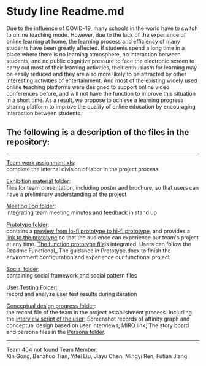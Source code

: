 # Study line Readme.md  
Due to the influence of COVID-19, many schools in the world have to switch to online teaching mode. However, due to the lack of the experience of online learning at home, the learning process and efficiency of many students have been greatly affected. If students spend a long time in a place where there is no learning atmosphere, no interaction between students, and no public cognitive pressure to face the electronic screen to carry out most of their learning activities, their enthusiasm for learning may be easily reduced and they are also more likely to be attracted by other interesting activities of entertainment. And most of the existing widely used online teaching platforms were designed to support online video conferences before, and will not have the function to improve this situation in a short time. As a result, we propose to achieve a learning progress sharing platform to improve the quality of online education by encouraging interaction between students.  

## The following is a description of the files in the repository:    

---

[Team work assignment.xls](https://github.com/DECO3500-start-swinging/project/blob/main/team%20work%20assignment.xls):  
complete the internal division of labor in the project process  

[Exhibition material folder](https://github.com/DECO3500-start-swinging/project/tree/main/Exhibition%20materials):  
files for team presentation, including poster and brochure, so that users can have a preliminary understanding of the project 

[Meeting Log folder](https://github.com/DECO3500-start-swinging/project/tree/main/Meeting%20Log):  
integrating team meeting minutes and feedback in stand up 

[Prototype folder](https://github.com/DECO3500-start-swinging/project/tree/main/Prototype):  
contains a [preview from lo-fi prototype to hi-fi prototype](https://github.com/DECO3500-start-swinging/project/tree/main/Prototype/Prototype%20Preview), and provides a [link to the prototype](https://github.com/DECO3500-start-swinging/project/blob/main/Prototype/Prototype%20Link) so that the audience can experience our team's project at any time. [The function prototype file](https://github.com/DECO3500-start-swinging/project/tree/main/Prototype/Function%20Prototype)is integrated. Users can follow the Readme Functional_ The guidance in Prototype.docx to finish the environment configuration and experience our functional project

[Social folder](https://github.com/DECO3500-start-swinging/project/tree/main/Social):  
containing social framework and social pattern files    

[User Testing Folder](https://github.com/DECO3500-start-swinging/project/tree/main/User%20Testing):  
record and analyze user test results during iteration    

[Conceptual design progress folder](https://github.com/DECO3500-start-swinging/project/tree/main/conceptual%20design%20progress):  
the record file of the team in the project establishment process. Including the [interview script of the user](https://github.com/DECO3500-start-swinging/project/tree/main/conceptual%20design%20progress/Interview%20Script); Screenshot records of affinity graph and conceptual design based on user interviews; MIRO link; The story board and persona files in the [Persona folder](https://github.com/DECO3500-start-swinging/project/tree/main/conceptual%20design%20progress/Persona).  
  
---

Team 404 not found 
Team Member:  
Xin Gong, Benzhuo Tian, Yifei Liu, Jiayu Chen, Mingyi Ren, Futian Jiang

